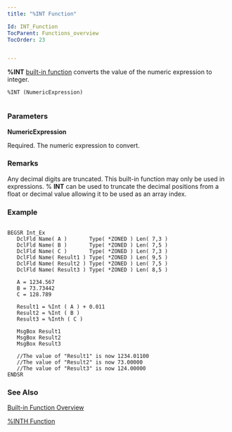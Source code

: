 ```yaml
---
title: "%INT Function"

Id: INT_Function
TocParent: Functions_overview
TocOrder: 23


---
```


**%INT** [built-in function](Functions_overview.html) converts the value of the numeric expression to integer. 

```
%INT (NumericExpression) 
        
```

### Parameters

**NumericExpression** 

Required. The numeric expression to convert.


### Remarks
Any decimal digits are truncated. This built-in function may only be used in expressions. % **INT** can be used to truncate the decimal positions from a float or decimal value allowing it to be used as an array index. 

### Example

```

BEGSR Int_Ex
   DclFld Name( A )       Type( *ZONED ) Len( 7,3 )
   DclFld Name( B )       Type( *ZONED ) Len( 7,5 )
   DclFld Name( C )       Type( *ZONED ) Len( 7,3 )
   DclFld Name( Result1 ) Type( *ZONED ) Len( 9,5 )
   DclFld Name( Result2 ) Type( *ZONED ) Len( 7,5 )
   DclFld Name( Result3 ) Type( *ZONED ) Len( 8,5 )

   A = 1234.567
   B = 73.73442 
   C = 128.789

   Result1 = %Int ( A ) + 0.011
   Result2 = %Int ( B )
   Result3 = %Inth ( C )

   MsgBox Result1
   MsgBox Result2
   MsgBox Result3

   //The value of "Result1" is now 1234.01100
   //The value of "Result2" is now 73.00000   
   //The value of "Result3" is now 124.00000
ENDSR
```

### See Also
[Built-in Function Overview](Functions_overview.html)

[%INTH Function](INTH_Function.html) 
